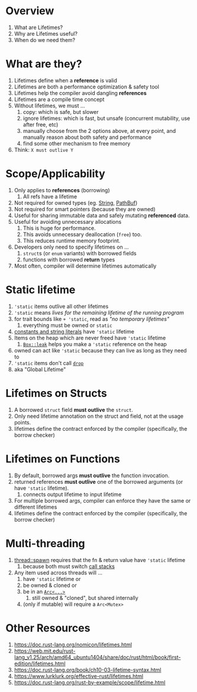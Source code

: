 # Overview

1. What are Lifetimes?
1. Why are Lifetimes useful?
1. When do we need them?


# What are they?

1. Lifetimes define when a **reference** is valid
1. Lifetimes are both a performance optimization & safety tool
1. Lifetimes help the compiler avoid dangling **references**
1. Lifetimes are a compile time concept
1. Without lifetimes, we must ...
    1. copy: which is safe, but slower
    1. ignore lifetimes: which is fast, but unsafe (concurrent mutability, use after free, etc)
    1. manually choose from the 2 options above, at every point, and manually reason about both safety and performance
    1. find some other mechanism to free memory
1. Think: `X must outlive Y`


# Scope/Applicability

1. Only applies to **references** (borrowing)
    1. All refs have a lifetime
1. Not required for owned types (eg. [String](https://doc.rust-lang.org/std/string/struct.String.html), [PathBuf](https://doc.rust-lang.org/stable/std/path/struct.PathBuf.html))
1. Not required for smart pointers (because they are owned)
1. Useful for sharing immutable data and safely mutating **referenced** data.
1. Useful for avoiding unnecessary allocations
    1. This is huge for performance.
    1. This avoids unnecessary deallocation (`free`) too.
    1. This reduces runtime memory footprint.
1. Developers only need to specify lifetimes on ...
    1. `struct`s (or `enum` variants) with borrowed fields
    1. functions with borrowed **return** types
1. Most often, compiler will determine lifetimes automatically


# Static lifetime
1. `'static` items outlive all other lifetimes
1. `'static` means *lives for the remaining lifetime of the running program*
1. for trait bounds like `+ 'static`, read as *"no temporary lifetimes"*
    1. everything must be owned or `static`
1. [constants and string literals](https://doc.rust-lang.org/rust-by-example/scope/lifetime/static_lifetime.html) have `'static` lifetime
1. Items on the heap which are never freed have `'static` lifetime
    1. [`Box::leak`](https://doc.rust-lang.org/std/boxed/struct.Box.html#method.leak) helps you make a `'static` reference on the heap
1. owned can act like `'static` because they can live as long as they need to
1. `'static` items don't call [`drop`](https://doc.rust-lang.org/std/ops/trait.Drop.html)
1. aka "Global Lifetime"


# Lifetimes on Structs
1. A borrowed `struct` field **must outlive** the `struct`.
2. Only need lifetime annotation on the struct and field, not at the usage points.
3. lifetimes define the contract enforced by the compiler (specifically, the borrow checker)


# Lifetimes on Functions
1. By default, borrowed args **must outlive** the function invocation.
1. returned references **must outlive** one of the borrowed arguments (or have `'static` lifetime).
    1. connects output lifetime to input lifetime
1. For multiple borrowed args, compiler can enforce they have the same or different lifetimes
1. lifetimes define the contract enforced by the compiler (specifically, the borrow checker)


# Multi-threading
1. [thread::spawn](https://doc.rust-lang.org/std/thread/fn.spawn.html) requires that the fn & return value have `'static` lifetime
    1. because both must switch [call stacks](https://web.mit.edu/rust-lang_v1.25/arch/amd64_ubuntu1404/share/doc/rust/html/book/first-edition/the-stack-and-the-heap.html#the-stack)
1. Any item used across threads will ...
    1. have `'static` lifetime or
    1. be owned & cloned or
    1. be in an [`Arc<...>`](https://doc.rust-lang.org/std/sync/struct.Arc.html)
        1. still owned & "cloned", but shared internally
    1. (only if mutable) will require a `Arc<Mutex>`


# Other Resources
1. https://doc.rust-lang.org/nomicon/lifetimes.html
1. https://web.mit.edu/rust-lang_v1.25/arch/amd64_ubuntu1404/share/doc/rust/html/book/first-edition/lifetimes.html
1. https://doc.rust-lang.org/book/ch10-03-lifetime-syntax.html
1. https://www.lurklurk.org/effective-rust/lifetimes.html
1. https://doc.rust-lang.org/rust-by-example/scope/lifetime.html

